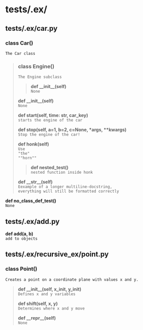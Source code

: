 # tests/.ex/
## tests/.ex/car.py
### class Car()
`The Car class` 

> ### class Engine()
> `The Engine subclass` 
>
>> **def \_\_init\_\_(self)** \
>> `None` 
>>
> **def \_\_init\_\_(self)** \
> `None` 
>
> **def start(self, time: str, car_key)** \
> `starts the engine of the car` 
>
> **def stop(self, a=1, b=2, c=None, \*args, \*\*kwargs)** \
> `Stop the engine of the car!` 
>
> **def honk(self)** \
> `Use` \
`"the"` \
`""horn""` 
>
>> **def nested_test()** \
>> `nested function inside honk` 
>>
> **def \_\_str\_\_(self)** \
> `Eexample of a longer multiline-docstring,` \
`everything will still be formatted correctly` 
>
**def no_class_def_test()** \
`None` 


## tests/.ex/add.py
**def add(a, b)** \
`add to objects ` 


## tests/.ex/recursive_ex/point.py
### class Point()
`Creates a point on a coordinate plane with values x and y.` 

> **def \_\_init\_\_(self, x_init, y_init)** \
> `Defines x and y variables` 
>
> **def shift(self, x, y)** \
> `Determines where x and y move` 
>
> **def \_\_repr\_\_(self)** \
> `None` 
>

